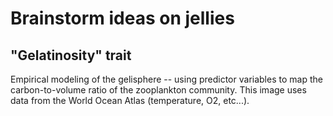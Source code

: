 # Brainstorm ideas on jellies

## "Gelatinosity" trait

Empirical modeling of the gelisphere -- using predictor variables to map the carbon-to-volume 
ratio of the zooplankton community. This image uses data from the World Ocean Atlas (temperature,
O2, etc...).

